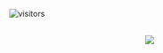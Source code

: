 ![visitors](https://visitor-badge.laobi.icu/badge?page_id=turkwr)


<br>
<div align="center">
   <a href="https://discord.com/users/162740870607536128" target="_blank">
      <img src="https://lanyard-profile-readme.vercel.app/api/162740870607536128?bg=111111">
   </a>
</div>
